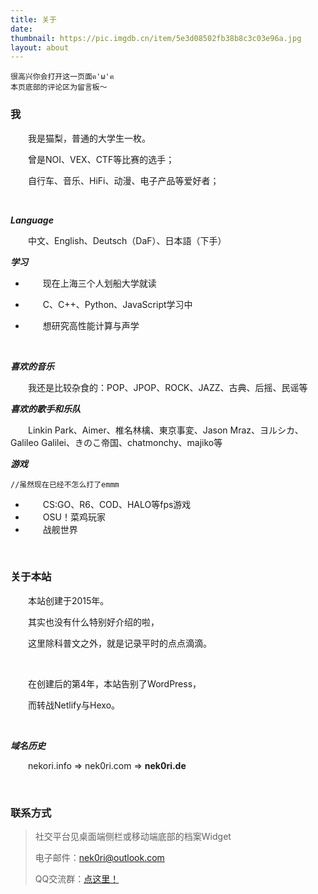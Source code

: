 ```yaml
---
title: 关于
date:
thumbnail: https://pic.imgdb.cn/item/5e3d08502fb38b8c3c03e96a.jpg
layout: about
---
```


	很高兴你会打开这一页面ฅ'ω'ฅ
	本页底部的评论区为留言板～

### 我

&emsp;&emsp;我是猫梨，普通的大学生一枚。

&emsp;&emsp;曾是NOI、VEX、CTF等比赛的选手；

&emsp;&emsp;自行车、音乐、HiFi、动漫、电子产品等爱好者；

<br/>

***Language***

&emsp;&emsp;中文、English、Deutsch（DaF）、日本語（下手）

***学习***

* &emsp;&emsp;现在上海三个人划船大学就读

* &emsp;&emsp;C、C++、Python、JavaScript学习中

* &emsp;&emsp;想研究高性能计算与声学

<br/>

***喜欢的音乐***

&emsp;&emsp;我还是比较杂食的：POP、JPOP、ROCK、JAZZ、古典、后摇、民谣等

***喜欢的歌手和乐队***

&emsp;&emsp;Linkin Park、Aimer、椎名林檎、東京事変、Jason Mraz、ヨルシカ、Galileo Galilei、きのこ帝国、chatmonchy、majiko等

***游戏***

    //虽然现在已经不怎么打了emmm

* &emsp;&emsp;CS:GO、R6、COD、HALO等fps游戏 
* &emsp;&emsp;OSU！菜鸡玩家
* &emsp;&emsp;战舰世界

<br/>

### 关于本站

&emsp;&emsp;本站创建于2015年。

&emsp;&emsp;其实也没有什么特别好介绍的啦，

&emsp;&emsp;这里除科普文之外，就是记录平时的点点滴滴。

<br/>

&emsp;&emsp;在创建后的第4年，本站告别了WordPress，

&emsp;&emsp;而转战Netlify与Hexo。

<br/>

***域名历史***

&emsp;&emsp;nekori.info => nek0ri.com => **nek0ri.de**
  
<br/>

### 联系方式

> 社交平台见桌面端侧栏或移动端底部的档案Widget
>
> 电子邮件：[nek0ri@outlook.com](nek0ri@outlook.com)
>
> QQ交流群：[点这里！](https://jq.qq.com/?_wv=1027&k=5OOQ0EF)
